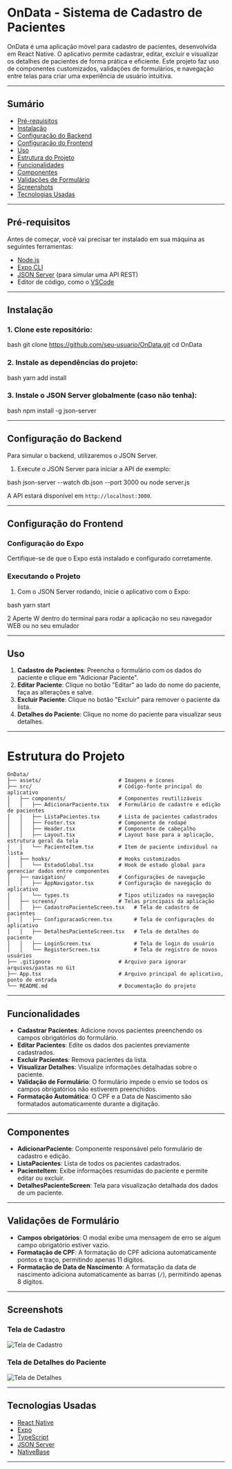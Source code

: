 # OnData - Sistema de Cadastro de Pacientes

OnData é uma aplicação móvel para cadastro de pacientes, desenvolvida em React Native. O aplicativo permite cadastrar, editar, excluir e visualizar os detalhes de pacientes de forma prática e eficiente. Este projeto faz uso de componentes customizados, validações de formulários, e navegação entre telas para criar uma experiência de usuário intuitiva.

---

## Sumário

- [Pré-requisitos](#pré-requisitos)
- [Instalação](#instalação)
- [Configuração do Backend](#configuração-do-backend)
- [Configuração do Frontend](#configuração-do-frontend)
- [Uso](#uso)
- [Estrutura do Projeto](#estrutura-do-projeto)
- [Funcionalidades](#funcionalidades)
- [Componentes](#componentes)
- [Validações de Formulário](#validações-de-formulário)
- [Screenshots](#screenshots)
- [Tecnologias Usadas](#tecnologias-usadas)

---

## Pré-requisitos

Antes de começar, você vai precisar ter instalado em sua máquina as seguintes ferramentas:

- [Node.js](https://nodejs.org/)
- [Expo CLI](https://docs.expo.dev/get-started/installation/)
- [JSON Server](https://github.com/typicode/json-server) (para simular uma API REST)
- Editor de código, como o [VSCode](https://code.visualstudio.com/)

---

## Instalação

### 1. Clone este repositório:

bash
git clone https://github.com/seu-usuario/OnData.git
cd OnData


### 2. Instale as dependências do projeto:

bash
yarn add install


### 3. Instale o JSON Server globalmente (caso não tenha):

bash
npm install -g json-server


---

## Configuração do Backend

Para simular o backend, utilizaremos o JSON Server.

1. Execute o JSON Server para iniciar a API de exemplo:

bash
json-server --watch db.json --port 3000
 ou
node server.js


A API estará disponível em `http://localhost:3000`.

---

## Configuração do Frontend

### Configuração do Expo

Certifique-se de que o Expo está instalado e configurado corretamente.

### Executando o Projeto

1. Com o JSON Server rodando, inicie o aplicativo com o Expo:

bash
yarn start


2 Aperte W dentro do terminal para rodar a aplicação no seu navegador WEB ou no seu emulador


---

## Uso

1. **Cadastro de Pacientes**: Preencha o formulário com os dados do paciente e clique em "Adicionar Paciente".
2. **Editar Paciente**: Clique no botão "Editar" ao lado do nome do paciente, faça as alterações e salve.
3. **Excluir Paciente**: Clique no botão "Excluir" para remover o paciente da lista.
4. **Detalhes do Paciente**: Clique no nome do paciente para visualizar seus detalhes.

---

# Estrutura do Projeto 

```plaintext
OnData/
├── assets/                         # Imagens e ícones
├── src/                            # Código-fonte principal do aplicativo
│   ├── components/                 # Componentes reutilizáveis
│   │   ├── AdicionarPaciente.tsx   # Formulário de cadastro e edição de pacientes
│   │   ├── ListaPacientes.tsx      # Lista de pacientes cadastrados
│   │   ├── Footer.tsx              # Componente de rodapé
│   │   ├── Header.tsx              # Componente de cabeçalho
│   │   ├── Layout.tsx              # Layout base para a aplicação, estrutura geral da tela
│   │   └── PacienteItem.tsx        # Item de paciente individual na lista
│   ├── hooks/                      # Hooks customizados
│   │   └── EstadoGlobal.tsx        # Hook de estado global para gerenciar dados entre componentes
│   ├── navigation/                 # Configurações de navegação
│   │   ├── AppNavigator.tsx        # Configuração de navegação do aplicativo
│   │   └── types.ts                # Tipos utilizados na navegação
│   ├── screens/                    # Telas principais da aplicação
│   │   ├── CadastroPacienteScreen.tsx   # Tela de cadastro de pacientes
│   │   ├── ConfiguracaoScreen.tsx       # Tela de configurações do aplicativo
│   │   ├── DetalhesPacienteScreen.tsx   # Tela de detalhes do paciente
│   │   ├── LoginScreen.tsx              # Tela de login do usuário
│   │   └── RegisterScreen.tsx           # Tela de registro de novos usuários
├── .gitignore                      # Arquivo para ignorar arquivos/pastas no Git
├── App.tsx                         # Arquivo principal do aplicativo, ponto de entrada
└── README.md                       # Documentação do projeto
```



---

## Funcionalidades

- **Cadastrar Pacientes**: Adicione novos pacientes preenchendo os campos obrigatórios do formulário.
- **Editar Pacientes**: Edite os dados dos pacientes previamente cadastrados.
- **Excluir Pacientes**: Remova pacientes da lista.
- **Visualizar Detalhes**: Visualize informações detalhadas sobre o paciente.
- **Validação de Formulário**: O formulário impede o envio se todos os campos obrigatórios não estiverem preenchidos.
- **Formatação Automática**: O CPF e a Data de Nascimento são formatados automaticamente durante a digitação.

---

## Componentes

- **AdicionarPaciente**: Componente responsável pelo formulário de cadastro e edição.
- **ListaPacientes**: Lista de todos os pacientes cadastrados.
- **PacienteItem**: Exibe informações resumidas do paciente e permite editar ou excluir.
- **DetalhesPacienteScreen**: Tela para visualização detalhada dos dados de um paciente.

---

## Validações de Formulário

- **Campos obrigatórios**: O modal exibe uma mensagem de erro se algum campo obrigatório estiver vazio.
- **Formatação de CPF**: A formatação do CPF adiciona automaticamente pontos e traço, permitindo apenas 11 dígitos.
- **Formatação de Data de Nascimento**: A formatação da data de nascimento adiciona automaticamente as barras (`/`), permitindo apenas 8 dígitos.

---

## Screenshots

### Tela de Cadastro

![Tela de Cadastro](https://via.placeholder.com/400x700)

### Tela de Detalhes do Paciente

![Tela de Detalhes](https://via.placeholder.com/400x700)

---

## Tecnologias Usadas

- [React Native](https://reactnative.dev/)
- [Expo](https://expo.dev/)
- [TypeScript](https://www.typescriptlang.org/)
- [JSON Server](https://github.com/typicode/json-server)
- [NativeBase](https://nativebase.io/)

---



